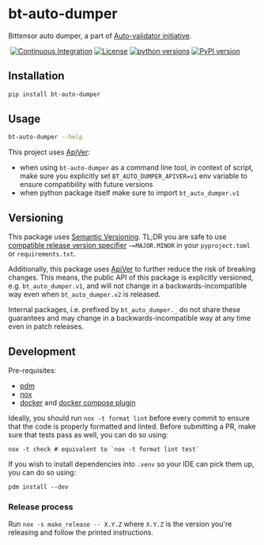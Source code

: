 # bt-auto-dumper

Bittensor auto dumper, a part of [Auto-validator initiative](https://github.com/bactensor/auto-validator).

&nbsp;[![Continuous Integration](https://github.com/bactensor/bt-auto-dumper/workflows/Continuous%20Integration/badge.svg)](https://github.com/bactensor/bt-auto-dumper/actions?query=workflow%3A%22Continuous+Integration%22)&nbsp;[![License](https://img.shields.io/pypi/l/bt_auto_dumper.svg?label=License)](https://pypi.python.org/pypi/bt_auto_dumper)&nbsp;[![python versions](https://img.shields.io/pypi/pyversions/bt_auto_dumper.svg?label=python%20versions)](https://pypi.python.org/pypi/bt_auto_dumper)&nbsp;[![PyPI version](https://img.shields.io/pypi/v/bt_auto_dumper.svg?label=PyPI%20version)](https://pypi.python.org/pypi/bt_auto_dumper)

## Installation

```bash
pip install bt-auto-dumper
```

## Usage


```bash
bt-auto-dumper --help
```

This project uses [ApiVer](https://github.com/reef-technologies/apiver):
* when using `bt-auto-dumper` as a command line tool, in context of script, make sure you explicitly set `BT_AUTO_DUMPER_APIVER=v1` env variable to ensure compatibility with future versions
* when python package itself make sure to import `bt_auto_dumper.v1`

## Versioning

This package uses [Semantic Versioning](https://semver.org/spec/v2.0.0.html).
TL;DR you are safe to use [compatible release version specifier](https://packaging.python.org/en/latest/specifications/version-specifiers/#compatible-release) `~=MAJOR.MINOR` in your `pyproject.toml` or `requirements.txt`.

Additionally, this package uses [ApiVer](https://www.youtube.com/watch?v=FgcoAKchPjk) to further reduce the risk of breaking changes.
This means, the public API of this package is explicitly versioned, e.g. `bt_auto_dumper.v1`, and will not change in a backwards-incompatible way even when `bt_auto_dumper.v2` is released.

Internal packages, i.e. prefixed by `bt_auto_dumper._` do not share these guarantees and may change in a backwards-incompatible way at any time even in patch releases.


## Development


Pre-requisites:
- [pdm](https://pdm.fming.dev/)
- [nox](https://nox.thea.codes/en/stable/)
- [docker](https://www.docker.com/) and [docker compose plugin](https://docs.docker.com/compose/)


Ideally, you should run `nox -t format lint` before every commit to ensure that the code is properly formatted and linted.
Before submitting a PR, make sure that tests pass as well, you can do so using:
```
nox -t check # equivalent to `nox -t format lint test`
```

If you wish to install dependencies into `.venv` so your IDE can pick them up, you can do so using:
```
pdm install --dev
```

### Release process

Run `nox -s make_release -- X.Y.Z` where `X.Y.Z` is the version you're releasing and follow the printed instructions.
